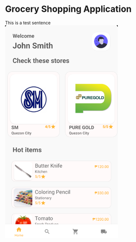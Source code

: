 # Grocery Shopping Application

This is a test sentence
![alt text](https://github.com/dmarkdenzel/LBYCPD2/blob/master/assets/Home%20Screen.png?raw=true)
